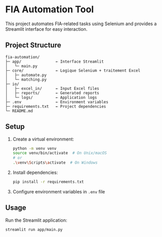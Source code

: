 # FIA Automation Tool

This project automates FIA-related tasks using Selenium and provides a Streamlit interface for easy interaction.

## Project Structure

```
fia-automation/
├─ app/               ← Interface Streamlit
│   └─ main.py
├─ core/              ← Logique Selenium + traitement Excel
│   ├─ automate.py
│   └─ matching.py
├─ io/
│   ├─ excel_in/      ← Input Excel files
│   ├─ reports/       ← Generated reports
│   └─ logs/          ← Application logs
├─ .env               ← Environment variables
├─ requirements.txt   ← Project dependencies
└─ README.md
```

## Setup

1. Create a virtual environment:
   ```bash
   python -m venv venv
   source venv/bin/activate  # On Unix/macOS
   # or
   .\venv\Scripts\activate  # On Windows
   ```

2. Install dependencies:
   ```bash
   pip install -r requirements.txt
   ```

3. Configure environment variables in `.env` file

## Usage

Run the Streamlit application:
```bash
streamlit run app/main.py
```